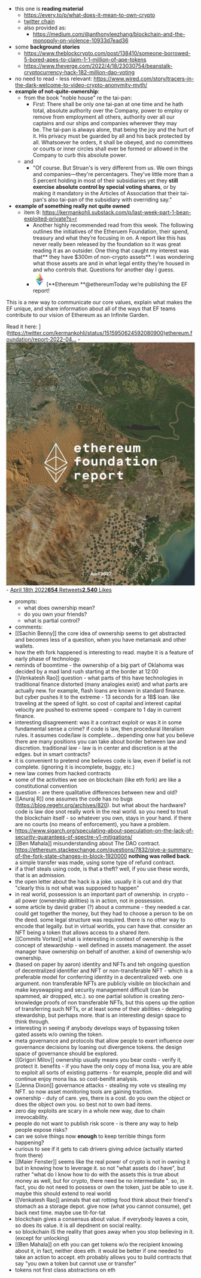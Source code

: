 - this one is **reading material**
    - https://every.to/p/what-does-it-mean-to-own-crypto
    - [twitter chain](https://twitter.com/anthonyleezhang/status/1505564537034100738?s=21)
    - also provided as: 
        - https://medium.com/@anthonyleezhang/blockchain-and-the-monopoly-on-violence-10933d7ead36
- some **background stories**
    - https://www.theblockcrypto.com/post/138410/someone-borrowed-5-bored-apes-to-claim-1-1-million-of-ape-tokens
    - https://www.theverge.com/2022/4/18/23030754/beanstalk-cryptocurrency-hack-182-million-dao-voting
- no need to read - less relevant: https://www.wired.com/story/tracers-in-the-dark-welcome-to-video-crypto-anonymity-myth/
- **example of not-quite-ownership**:
    - from the book "noble house" re the tai-pan:
        - First: There shall be only one tai-pan at one time and he hath total, absolute authority over the Company, power to employ or remove from employment all others, authority over all our captains and our ships and companies wherever they may be. The tai-pan is always alone, that being the joy and the hurt of it. His privacy must be guarded by all and his back protected by all. Whatsoever he orders, it shall be obeyed, and no committees or courts or inner circles shall ever be formed or allowed in the Company to curb this absolute power.
    - and
        - "Of course. But Struan's is very different from us. We own things and companies—they're percentagers. They've little more than a 5 percent holding in most of their subsidiaries yet they **still exercise absolute control by special voting shares**, or by making it mandatory in the Articles of Association that their tai-pan's also tai-pan of the subsidiary with overriding say."
- **example of something really not quite owned**
    - item 9: https://kermankohli.substack.com/p/last-week-part-1-bean-exploited-private?s=r 
        - Another highly recommended read from this week. The following outlines the initiatives of the Etheruem Foundation, their spend, treasury and what they’re focusing in on. A report like this has never really been released by the foundation so it was great reading it as an outsider. One thing that caught my interest was that** they have $300m of non-crypto assets**. I was wondering what those assets are and in what legal entity they’re housed in and who controls that. Questions for another day I guess.
        - ![Twitter avatar for @ethereum](./images/aHR0cHM6Ly9jZG4uc3Vic3RhY2suY29tL2ltYWdlL3R3aXR0ZXJfbmFtZS93XzM2L2V0aGVyZXVtLmpwZw==)[**Ethereum **@ethereumToday we’re publishing the EF report!
 
This is a new way to communicate our core values, explain what makes the EF unique, and share information about all of the ways that EF teams contribute to our vision of Ethereum as an Infinite Garden.

Read it here: ](https://twitter.com/kermankohli/status/1515950624592080900)[ethereum.foundation/report-2022-04…](https://ethereum.foundation/report-2022-04.pdf)
        - ![Image](./images/aHR0cHM6Ly9jZG4uc3Vic3RhY2suY29tL2ltYWdlL2ZldGNoL3dfNjAwLGNfbGltaXQsZl9hdXRvLHFfYXV0bzpnb29kLGZsX3Byb2dyZXNzaXZlOnN0ZWVwL2h0dHBzJTNBJTJGJTJGcGJzLnN1YnN0YWNrLmNvbSUyRm1lZGlhJTJGRlFtOUIxcldVQUVGblRTLmpwZw==)
        - [April 18th 2022**654** Retweets**2,540** Likes](https://twitter.com/kermankohli/status/1515950624592080900)
- prompts:
    - what does ownership mean?
    - do you own your friends?
    - what is partial control?
- comments:
- [[Sachin Benny]] the core idea of ownership seems to get abstracted and becomes less of a  question, when you have metamask and other wallets.
- how the eth fork happened is interesting to read. maybe it is a feature of early phase of technology.
- reminds of boomtime - the ownership of a big part of Oklahoma was decided by a mad land rush starting at the border at 12:00
- [[Venkatesh Rao]] question - what parts of this have technologies in traditional finance distorted (many analogies exist) and what parts are actually new. for example, flash loans are known in standard finance. but cyber pushes it to the extreme - 13 seconds for a 1B$ loan. like traveling at the speed of light. so cost of capital and interest capital velocity are pushed to extreme speed - compare to 1 day in current finance.  
- interesting disagreement: was it a contract exploit or was it in some fundamental sense a crime? if code is law, then procedural literalism rules. it assumes code/law is complete... depending onw hat you believe there are many positions you can take about border between law and discretion. traditional law - law is in center and discretion is at the edges. but in smart contracts?
- it is convenient to pretend one believes code is law, even if belief is not complete. (ignoring it is incomplete, buggy, etc.)
- new law comes from hacked contracts
- some of the activities we see on blockchain (like eth fork) are like a constitutional convention
- question - are there qualitative differences between new and old?
- [[Anuraj R]] one assumes the code has no bugs (https://blog.regehr.org/archives/820). but what about the hardware? code is law doe snot really work in the real world. so you need to trust the blockchain itself - so whatever you own, stays in your hand. if there are no courts (no means of enforcement), you have a problem.
- https://www.sigarch.org/speculating-about-speculation-on-the-lack-of-security-guarantees-of-spectre-v1-mitigations/
- [[Ben Mahala]] misunderstanding about The DAO contract. https://ethereum.stackexchange.com/questions/7832/give-a-summary-of-the-fork-state-changes-in-block-1920000 **nothing was rolled back**. a simple transfer was made, using some type of refund contract.
- if a thief steals using code, is that a theft? well, if you use these words, that is an admission.
- the open letter about the hack is a joke. usually it is cut and dry that "clearly this is not what was supposed to happen"
- in real world, possession is an important part of ownership. in crypto - all power (ownership abilities) is in action, not in possession.
- some article by david graber (?) about a commune - they needed a car. could get together the money, but they had to choose a person to be on the deed. some legal structure was required. there is no other way to encode that legally. but in virtual worlds, you can have that. consider an NFT being a token that allows access to a  shared item.
- [[Commits Vortex]] what is interesting in context of ownership is the concept of stewardship - well defined in assets management. the asset manager have ownership on behalf of another. a kind of ownership w/o ownership.
-  (based on paper by aaron) identity and NFTs and teh ongoing question of decentralized identifier and NFT or non-transferable NFT - which is a preferable model for conferring identity in a decentralized web. one argument. non transferable NFTs are publicly visible on blockchain and make keyswapping and security management difficult (can be spammed, air dropped, etc.). so one partial solution is creating zero-knowledge proofs of non transferable NFTs, but this opens up the option of transferring such NFTs, or at least some of their abilities - delegating stewardship, but perhaps more. that is an interesting design space to think through.
- interesting in seeing if anybody develops ways of bypassing token gated assets w/o owning the token.
- meta governance and protocols that allow people to exert influence over governance decisions by loaning out divergence tokens. the design space of governance should be explored.
- [[Grigori Milov]] ownership usually means you bear costs - verify it, protect it. benefits - if you have the only copy of mona lisa, you are able to exploit all sorts of existing patterns - for example, people did and will continue enjoy mona lisa. so cost-benifit analysis.
- [[Jenna Dixon]] governance attacks - stealing my vote vs stealing my NFT. so now asset monitoring tools are gaining traction.
- ownership - duty of care. yes, there is a cost. do you own the object or does the object own you. so best not to own bad items.
- zero day exploits are scary in a whole new way, due to chain irrevocability.
- people do not want to publish risk score - is there any way to help people expose risks?
- can we solve things now __enough__ to keep terrible things form happening? 
- curious to see if it gets to cab drivers giving advice (actually started from there)
- [[Maier Fenster]] seems like the real power of crypto is not in owning it but in knowing how to leverage it. so not "what assets do i have", but rather "what do I know how to do with the assets this is true about money as well, but for crypto, there need be no intermediate ". so, in fact, you do not need to possess or own the token, just be able to use it. maybe this should extend to real world 
- [[Venkatesh Rao]] animals that eat rotting food think about their friend's stomach as a storage depot. give now (what you cannot consume), get back next time. maybe use tit-for-tat
- blockchain gives  a consensus about value. if everybody leaves a coin, so does its value. it is all depdnent on social reality.
- so blockchain IS the reality that goes away when you stop believing in it. (except for unlocking)
- [[Ben Mahala]] on eth you can get tokens w/o the recipient knowing about it, in fact, neither does eth. it would be better if one needed to take an action to accept. eth probably allows you to build contracts that say "you own a token but cannot use or transfer"
- tokens not first class abstractions on eth
